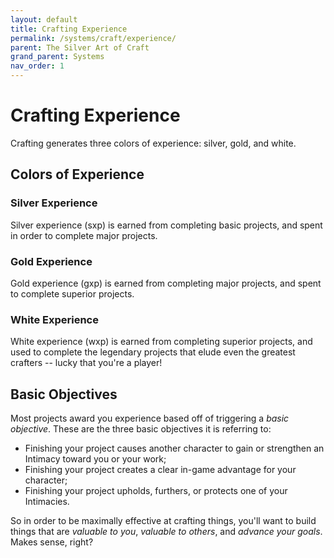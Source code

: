 ```yaml
---
layout: default
title: Crafting Experience
permalink: /systems/craft/experience/
parent: The Silver Art of Craft
grand_parent: Systems
nav_order: 1
---
```


# Crafting Experience

Crafting generates three colors of experience: silver, gold, and white.

## Colors of Experience

### Silver Experience

Silver experience (sxp) is earned from completing basic projects, and spent in
order to complete major projects.

### Gold Experience

Gold experience (gxp) is earned from completing major projects, and spent to
complete superior projects.

### White Experience

White experience (wxp) is earned from completing superior projects, and used to
complete the legendary projects that elude even the greatest crafters -- lucky
that you're a player!

## Basic Objectives

Most projects award you experience based off of triggering a _basic objective_.
These are the three basic objectives it is referring to:

- Finishing your project causes another character to gain or strengthen an
  Intimacy toward you or your work;
- Finishing your project creates a clear in-game advantage for your character;
- Finishing your project upholds, furthers, or protects one of your Intimacies.

So in order to be maximally effective at crafting things, you'll want to build
things that are _valuable to you_, _valuable to others_, and _advance your_
_goals_. Makes sense, right?
